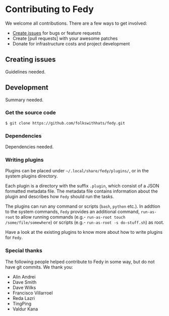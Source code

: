 # Contributing to Fedy

We welcome all contributions. There are a few ways to get involved:

* [Create issues][gh-fedy-issues] for bugs or feature requests
* Create [pull requests] with your awesome patches
* Donate for infrastructure costs and project development

## Creating issues

Guidelines needed.

## Development

Summary needed.

### Get the source code

```
$ git clone https://github.com/folkswithhats/fedy.git
```

### Dependencies

Dependencies needed.

### Writing plugins

Plugins can be placed under `~/.local/share/fedy/plugins/`, or in the system
plugins directory.

Each plugin is a directory with the suffix `.plugin`, which consist of a JSON
formatted metadata file. The metadata file contains information about the
plugin and describes how `Fedy` should run the tasks.

The plugins can run any command or scripts (`bash`, `python` etc.). In addtion
to the system commands, `Fedy` provides an additional command, `run-as-root` to
allow running commands (e.g.- `run-as-root touch /some/file/somewhere`) or
scripts (e.g.- `run-as-root -s do-stuff.sh`) as root.

Have a look at the existing plugins to know more about how to write plugins for
`Fedy`.

### Special thanks

The following people helped contribute to Fedy in some way, but do not have git
commits. We thank you:

- Alin Andrei
- Dave Smith
- Dave Wilks
- Francisco Villarroel
- Reda Lazri
- TingPing
- Valdur Kana

[gh-fedy-issues]: https://github.com/folkswithhats/fedy/issues
[gh-fedy-pulls]: https://github.com/folkswithhats/fedy/pulls
